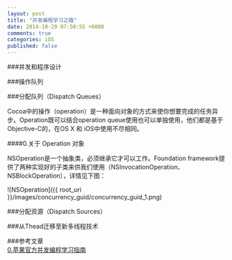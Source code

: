 ```yaml
---
layout: post
title: "并发编程学习之路"
date: 2014-10-29 07:50:55 +0800
comments: true
categories: iOS
published: false
---
```


###并发和程序设计

###操作队列

###分配队列（Dispatch Queues）

Cocoa中的操作（operation）是一种面向对象的方式来使你想要完成的任务异步。Operation既可以结合operation queue使用也可以单独使用，他们都是基于Objective-C的，在OS X 和 iOS中使用不尽相同。  

####0.关于 Operation 对象  

NSOperation是一个抽象类，必须继承它才可以工作。Foundation framework提供了两种实现好的子类来供我们使用（NSInvocationOperation、NSBlockOperation），详情见下图：  

![NSOperation]({{ root_uri }}/images/concurrency_guid/concurrency_guid_1.png)  

###分配资源（Dispatch Sources）

###从Thead迁移至新多线程技术


###参考文章  
[0.苹果官方并发编程学习指南](https://developer.apple.com/library/ios/documentation/General/Conceptual/ConcurrencyProgrammingGuide/Introduction/Introduction.html)  